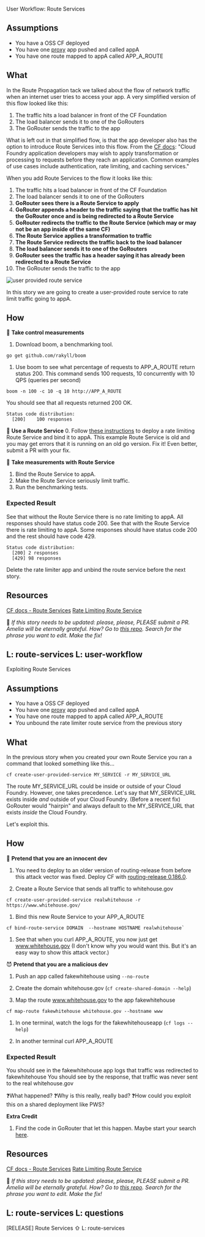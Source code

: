 User Workflow: Route Services

## Assumptions
- You have a OSS CF deployed
- You have one [proxy](https://github.com/cloudfoundry/cf-networking-release/tree/develop/src/example-apps/proxy) app pushed and called appA
- You have one route mapped to appA called APP_A_ROUTE

## What

In the Route Propagation tack we talked about the flow of network traffic when an internet user tries to access your app. A very simplified version of this flow looked like this:
1. The traffic hits a load balancer in front of the CF Foundation
1. The load balancer sends it to one of the GoRouters
1. The GoRouter sends the traffic to the app

What is left out in that simplified flow, is that the app developer also has the option to introduce Route Services into this flow. From the [CF docs](https://docs.cloudfoundry.org/services/route-services.html): "Cloud Foundry application developers may wish to apply transformation or processing to requests before they reach an application. Common examples of use cases include authentication, rate limiting, and caching services."

When you add Route Services to the flow it looks like this:
1. The traffic hits a load balancer in front of the CF Foundation
1. The load balancer sends it to one of the GoRouters
1. **GoRouter sees there is a Route Service to apply**
1. **GoRouter appends a header to the traffic saying that the traffic has hit the GoRouter once and is being redirected to a Route Service**
1. **GoRouter redirects the traffic to the Route Service (which may or may not be an app inside of the same CF)**
1. **The Route Service applies a transformation to traffic**
1. **The Route Service redirects the traffic back to the load balancer**
1. **The load balancer sends it to one of the GoRouters**
1. **GoRouter sees the traffic has a header saying it has already been redirected to a Route Service**
1. The GoRouter sends the traffic to the app

![user provided route service](https://docs.cloudfoundry.org/services/images/route-services-user-provided.png)

In this story we are going to create a user-provided route service to rate limit traffic going to appA.

## How

📝 **Take control measurements**
1. Download boom, a benchmarking tool.
 ```
 go get github.com/rakyll/boom
 ```

1. Use boom to see what percentage of requests to APP_A_ROUTE return status 200.
 This command sends 100 requests, 10 concurrently with 10 QPS (queries per second)
 ```
 boom -n 100 -c 10 -q 10 http://APP_A_ROUTE
 ```

 You should see that all requests returned 200 OK.
 ```
 Status code distribution:
   [200]	100 responses
 ```

📝 **Use a Route Service**
0. Follow [these instructions](https://github.com/cloudfoundry-samples/ratelimit-service) to deploy a rate limiting Route Service and bind it to appA.
This example Route Service is old and you may get errors that it is running on an old go version. Fix it! Even better, submit a PR with your fix.

🤔 **Take measurements with Route Service**

1. Bind the Route Service to appA.
1. Make the Route Service seriously limit traffic.
1. Run the benchmarking tests.

### Expected Result
See that without the Route Service there is no rate limiting to appA. All responses should have status code 200.
See that with the Route Service there is rate limiting to appA. Some responses should have status code 200 and the rest should have code 429.
```
Status code distribution:
  [200]	2 responses
  [429]	98 responses
```

Delete the rate limiter app and unbind the route service before the next story.

## Resources
[CF docs - Route Services](https://docs.cloudfoundry.org/services/route-services.html)
[Rate Limiting Route Service](https://github.com/cloudfoundry-samples/ratelimit-service)

🙏 _If this story needs to be updated: please, please, PLEASE submit a PR. Amelia will be eternally grateful. How? Go to [this repo](https://github.com/pivotal/cf-networking-program-onboarding). Search for the phrase you want to edit. Make the fix!_

L: route-services
L: user-workflow
---

Exploiting Route Services

## Assumptions
- You have a OSS CF deployed
- You have one [proxy](https://github.com/cloudfoundry/cf-networking-release/tree/develop/src/example-apps/proxy) app pushed and called appA
- You have one route mapped to appA called APP_A_ROUTE
- You unbound the rate limiter route service from the previous story

## What

In the previous story when you created your own Route Service you ran a command that looked something like this...

`cf create-user-provided-service MY_SERVICE -r MY_SERVICE_URL`

The route MY_SERVICE_URL could be inside or outside of your Cloud Foundry. However, one takes precedence.
Let's say that MY_SERVICE_URL exists inside *and* outside of your Cloud Foundry. (Before a recent fix) GoRouter would
"hairpin" and always default to the MY_SERVICE_URL that exists *inside* the Cloud Foundry.

Let's exploit this.

## How

🤔 **Pretend that you are an innocent dev**

1. You need to deploy to an older version of routing-release from before this attack vector was fixed. Deploy CF with [routing-release 0.186.0](https://bosh.io/releases/github.com/cloudfoundry-incubator/cf-routing-release?version=0.186.0).

1. Create a Route Service that sends all traffic to whitehouse.gov
 ```
 cf create-user-provided-service realwhitehouse -r https://www.whitehouse.gov/
 ```

1. Bind this new Route Service to your APP_A_ROUTE
 ```
cf bind-route-service DOMAIN  --hostname HOSTNAME realwhitehouse`
 ```

1. See that when you curl APP_A_ROUTE, you now just get www.whitehouse.gov (I don't know why you would want this. But it's an easy way to show this attack vector.)

😈 **Pretend that you are a malicious dev**

1. Push an app called fakewhitehouse using `--no-route`

1. Create the domain whitehouse.gov (`cf create-shared-domain --help`)

1. Map the route www.whitehouse.gov to the app fakewhitehouse
 ```
cf map-route fakewhitehouse whitehouse.gov --hostname www
 ```

1. In one terminal, watch the logs for the fakewhitehouseapp (`cf logs --help`)

1. In another terminal curl APP_A_ROUTE

### Expected Result
You should see in the fakewhitehouse app logs that traffic was redirected to fakewhitehouse
You should see by the response, that traffic was never sent to the real whitehouse.gov

❓What happened?
❓Why is this really, really bad?
❓How could you exploit this on a shared deployment like PWS?

**Extra Credit**
1. Find the code in GoRouter that let this happen. Maybe start your search [here](https://github.com/cloudfoundry/gorouter/blob/f6879c04bac67c1e467f14b79496b9832869df91/proxy/round_tripper/proxy_round_tripper.go#L126-L196).

## Resources
[CF docs - Route Services](https://docs.cloudfoundry.org/services/route-services.html)
[Rate Limiting Route Service](https://github.com/cloudfoundry-samples/ratelimit-service)

🙏 _If this story needs to be updated: please, please, PLEASE submit a PR. Amelia will be eternally grateful. How? Go to [this repo](https://github.com/pivotal/cf-networking-program-onboarding). Search for the phrase you want to edit. Make the fix!_

L: route-services
L: questions
---

[RELEASE] Route Services ⇧
L: route-services

